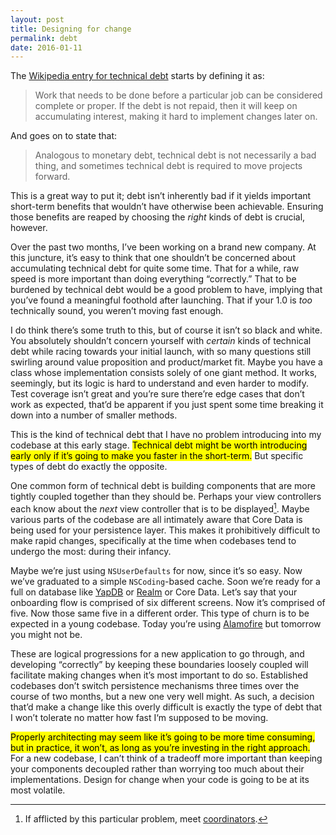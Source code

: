 ```yaml
---
layout: post
title: Designing for change
permalink: debt
date: 2016-01-11
---
```


The [Wikipedia entry for technical debt](https://en.wikipedia.org/wiki/Technical_debt) starts by defining it as:

> Work that needs to be done before a particular job can be considered complete or proper. If the debt is not repaid, then it will keep on accumulating interest, making it hard to implement changes later on.

And goes on to state that:

> Analogous to monetary debt, technical debt is not necessarily a bad thing, and sometimes technical debt is required to move projects forward.

This is a great way to put it; debt isn’t inherently bad if it yields important short-term benefits that wouldn’t have otherwise been achievable. Ensuring those benefits are reaped by choosing the *right* kinds of debt is crucial, however.

Over the past two months, I’ve been working on a brand new company. At this juncture, it’s easy to think that one shouldn’t be concerned about accumulating technical debt for quite some time. That for a while, raw speed is more important than doing everything “correctly.” That to be burdened by technical debt would be a good problem to have, implying that you’ve found a meaningful foothold after launching. That if your 1.0 is *too* technically sound, you weren’t moving fast enough.

I do think there’s some truth to this, but of course it isn’t so black and white. You absolutely shouldn’t concern yourself with *certain* kinds of technical debt while racing towards your initial launch, with so many questions still swirling around value proposition and product/market fit. Maybe you have a class whose implementation consists solely of one giant method. It works, seemingly, but its logic is hard to understand and even harder to modify. Test coverage isn’t great and you’re sure there’re edge cases that don’t work as expected, that’d be apparent if you just spent some time breaking it down into a number of smaller methods.

This is the kind of technical debt that I have no problem introducing into my codebase at this early stage. <mark>Technical debt might be worth introducing early only if it’s going to make you faster in the short-term.</mark> But specific types of debt do exactly the opposite.

One common form of technical debt is building components that are more tightly coupled together than they should be. Perhaps your view controllers each know about the *next* view controller that is to be displayed[^1]. Maybe various parts of the codebase are all intimately aware that Core Data is being used for your persistence layer. This makes it prohibitively difficult to make rapid changes, specifically at the time when codebases tend to undergo the most: during their infancy.

Maybe we’re just using `NSUserDefaults` for now, since it’s so easy. Now we’ve graduated to a simple `NSCoding`-based cache. Soon we’re ready for a full on database like [YapDB](https://github.com/yapstudios/YapDatabase) or [Realm](https://realm.io) or Core Data. Let’s say that your onboarding flow is comprised of six different screens. Now it’s comprised of five. Now those same five in a different order. This type of churn is to be expected in a young codebase. Today you’re using [Alamofire](https://github.com/Alamofire/Alamofire) but tomorrow you might not be.

These are logical progressions for a new application to go through, and developing “correctly” by keeping these boundaries loosely coupled will facilitate making changes when it’s most important to do so. Established codebases don’t switch persistence mechanisms three times over the course of two months, but a new one very well might. As such, a decision that’d make a change like this overly difficult is exactly the type of debt that I won’t tolerate no matter how fast I‘m supposed to be moving.

 <p><mark>Properly architecting may seem like it’s going to be more time consuming, but in practice, it won’t, as long as you’re investing in the right approach.</mark> For a new codebase, I can’t think of a tradeoff more important than keeping your components decoupled rather than worrying too much about their implementations. Design for change when your code is going to be at its most volatile.</p>

[^1]: If afflicted by this particular problem, meet [coordinators](http://khanlou.com/2015/10/coordinators-redux/).
